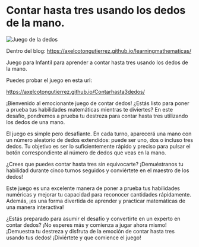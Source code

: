 # Contar hasta tres usando los dedos de la mano.

![Juego de la dedos](https://axelcotongutierrez.github.io/learningmathematicas/assets/images//posts/Contar3/jcontar3de.jpg)

Dentro del blog: https://axelcotongutierrez.github.io/learningmathematicas/

Juego para Infantil para aprender a contar hasta tres usando los dedos de la mano.

Puedes probar el juego en esta url:

https://axelcotongutierrez.github.io/Contarhasta3dedos/

¡Bienvenido al emocionante juego de contar dedos! ¿Estás listo para poner a prueba tus habilidades matemáticas mientras te diviertes? En este desafío, pondremos a prueba tu destreza para contar hasta tres utilizando los dedos de una mano.

El juego es simple pero desafiante. En cada turno, aparecerá una mano con un número aleatorio de dedos extendidos: puede ser uno, dos o incluso tres dedos. Tu objetivo es ser lo suficientemente rápido y preciso para pulsar el botón correspondiente al número de dedos que veas en la mano.

¿Crees que puedes contar hasta tres sin equivocarte? ¡Demuéstranos tu habilidad durante cinco turnos seguidos y conviértete en el maestro de los dedos!

Este juego es una excelente manera de poner a prueba tus habilidades numéricas y mejorar tu capacidad para reconocer cantidades rápidamente. Además, ¡es una forma divertida de aprender y practicar matemáticas de una manera interactiva!

¿Estás preparado para asumir el desafío y convertirte en un experto en contar dedos? ¡No esperes más y comienza a jugar ahora mismo! ¡Demuestra tu destreza y disfruta de la emoción de contar hasta tres usando tus dedos! ¡Diviértete y que comience el juego!
